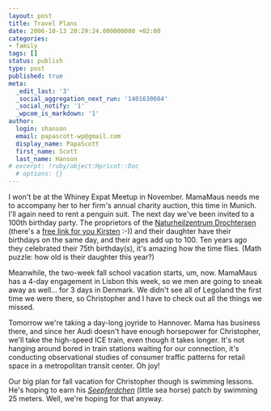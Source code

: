 ```yaml
---
layout: post
title: Travel Plans
date: 2006-10-13 20:29:24.000000000 +02:00
categories:
- family
tags: []
status: publish
type: post
published: true
meta:
  _edit_last: '3'
  _social_aggregation_next_run: '1401630604'
  _social_notify: '1'
  _wpcom_is_markdown: '1'
author:
  login: shanson
  email: papascott-wp@gmail.com
  display_name: PapaScott
  first_name: Scott
  last_name: Hanson
# excerpt: !ruby/object:Hpricot::Doc
  # options: {}
---
```

<p>I won't be at the Whiney Expat Meetup in November. MamaMaus needs me to accompany her to her firm's annual charity auction, this time in Munich. I'll again need to rent a penguin suit. The next day we've been invited to a 100th birthday party. The proprietors of the <a href="http://www.naturheilzentrumdrochtersen.de/">Naturheilzentrum Drochtersen</a> (there's a <a href="http://www.papascott.de/archives/2006/10/03/google-patriotism/#comment-21025">free link for you Kirsten</a> :-)) and their daughter have their birthdays on the same day, and their ages add up to 100. Ten years ago they celebrated their 75th birthday(s), it's amazing how the time flies. (Math puzzle: how old is their daughter this year?)</p>
<p>Meanwhile, the two-week fall school vacation starts, um, now. MamaMaus has a 4-day engagement in Lisbon this week, so we men are going to sneak away as well... for 3 days in Denmark. We didn't see all of Legoland the first time we were there, so Christopher and I have to check out all the things we missed.</p>
<p>Tomorrow we're taking a day-long joyride to Hannover. Mama has business there, and since her Audi doesn't have enough horsepower for Christopher, we'll take the high-speed ICE train, even though it takes longer. It's not hanging around bored in train stations waiting for our connection, it's conducting observational studies of consumer traffic patterns for retail space in a metropolitan transit center. Oh joy!</p>
<p>Our big plan for fall vacation for Christopher though is swimming lessons. He's hoping to earn his <a href="http://de.wikipedia.org/wiki/Fr%C3%BChschwimmer#Deutschland_.28.22Seepferdchen.22.29"><em>Seepferdchen</em></a> (little sea horse) patch by swimming 25 meters. Well, we're hoping for that anyway.</p>
